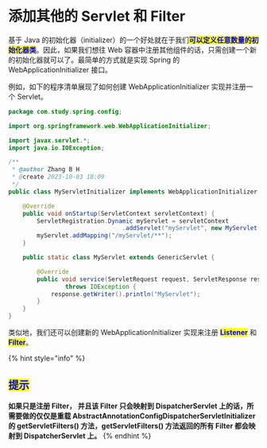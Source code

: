 # 添加其他的 Servlet 和 Filter

基于 Java 的初始化器（initializer）的一个好处就在于我们<mark style="color:blue;">**可以定义任意数量的初始化器类**</mark>。因此，如果我们想往 Web 容器中注册其他组件的话，只需创建一个新的初始化器就可以了。最简单的方式就是实现 Spring 的 WebApplicationInitializer 接口。

例如，如下的程序清单展现了如何创建 WebApplicationInitializer 实现并注册一个 Servlet。

```java
package com.study.spring.config;

import org.springframework.web.WebApplicationInitializer;

import javax.servlet.*;
import java.io.IOException;

/**
 * @author Zhang B H
 * @create 2023-10-03 18:09
 */
public class MyServletInitializer implements WebApplicationInitializer {

    @Override
    public void onStartup(ServletContext servletContext) {
        ServletRegistration.Dynamic myServlet = servletContext
                                .addServlet("myServlet", new MyServlet());
        myServlet.addMapping("/myServlet/**");
    }

    public static class MyServlet extends GenericServlet {

        @Override
        public void service(ServletRequest request, ServletResponse response) 
                throws IOException {
            response.getWriter().println("MyServlet");
        }
    }
}
```

类似地，我们还可以创建新的 WebApplicationInitializer 实现来注册 <mark style="color:blue;">**Listener**</mark> 和 <mark style="color:blue;">**Filter**</mark>。

{% hint style="info" %}
## <mark style="color:blue;">提示</mark>

**如果只是注册 Filter， 并且该 Filter 只会映射到 DispatcherServlet 上的话，所需要做的仅仅是重载 AbstractAnnotationConfigDispatcherServletInitializer 的 getServletFilters() 方法，getServletFilters() 方法返回的所有 Filter 都会映射到 DispatcherServlet 上。**
{% endhint %}
